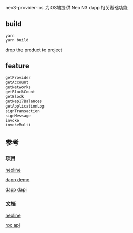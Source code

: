 neo3-provider-ios 为iOS端提供 Neo N3 dapp 相关基础功能

## build
```
yarn
yarn build
```
drop the product to project

## feature

```js
getProvider
getAccount
getNetworks
getBlockCount
getBlock
getNep17Balances
getApplicationLog
signTransaction
signMessage
invoke
invokeMulti
```

## 参考
### 项目
[neoline](https://github.com/NeoNEXT/neoline)

[dapp demo](https://github.com/neo-ngd/neo-dapi-demo)

[dapp dapi](https://github.com/neo-ngd/neo-dapi-monorepo)

### 文档
[neoline](https://neoline.io/dapi/N3.html#startExample)

[rpc api](https://docs.neo.org/docs/zh-cn/reference/rpc/latest-version/api.html)